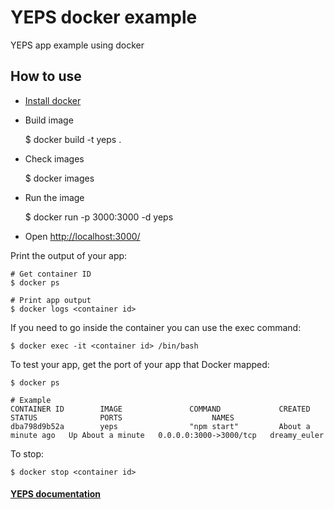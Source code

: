 # YEPS docker example

YEPS app example using docker

## How to use

 * [Install docker](https://docs.docker.com/engine/installation/)
 * Build image


    $ docker build -t yeps .
    
 * Check images
 
 
    $ docker images
    
 * Run the image
 
 
    $ docker run -p 3000:3000 -d yeps
    
 * Open [http://localhost:3000/](http://localhost:3000/)
 
Print the output of your app:
 
    # Get container ID
    $ docker ps
    
    # Print app output
    $ docker logs <container id>

If you need to go inside the container you can use the exec command:

    $ docker exec -it <container id> /bin/bash
    
To test your app, get the port of your app that Docker mapped:

    $ docker ps
    
    # Example
    CONTAINER ID        IMAGE               COMMAND             CREATED              STATUS              PORTS                    NAMES
    dba798d9b52a        yeps                "npm start"         About a minute ago   Up About a minute   0.0.0.0:3000->3000/tcp   dreamy_euler

To stop:

    $ docker stop <container id>

#### [YEPS documentation](http://yeps.info/)
